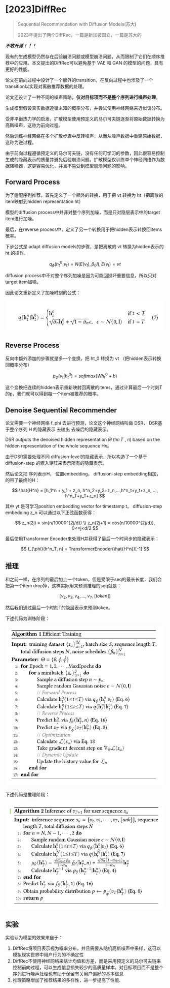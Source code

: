# [2023]DiffRec

> Sequential Recommendation with Diffusion Models(苏大)
>
> 2023年提出了两个DiffRec，一篇是新加披国立，一篇是苏大的

***不敢开源！！！***

现有的生成模型仍然存在后验崩溃问题或模型崩溃问题，从而限制了它们在顺序推荐中的应用。本文提出的DiffRec可以避免基于 VAE 和 GAN 的模型的问题，具有更好的性能。

论文在前向过程中设计了一个额外的transition，在反向过程中也涉及了一个transition以实现对离散推荐数据的处理。

论文还设计了一种不同的噪声策略，**仅对目标项而不是整个序列进行噪声处理**。

生成模型假设真实数据遵循未知的概率分布，并尝试使用神经网络来近似该分布。

受非平衡热力学的启发，扩散模型使用预定义的马尔可夫链逐渐将原始数据转换为高斯噪声，这称为前向过程。

然后训练神经网络在多个扩散步骤中反转噪声，从而从噪声数据中重建原始数据，这称为逆过程。

由于前向过程遵循预定义的马尔可夫链，没有任何可学习的参数，因此很容易控制生成的隐藏表示的质量并避免后验崩溃问题。扩散模型仅训练单个神经网络作为数据降噪器，这更容易优化，并且不易受到模型崩溃问题的影响。


## Forward Process

为了适配序列推荐，首先定义了一个额外的转换，用于把 vt 转换为 ht（把离散的item映射到hidden representation ht）

模型的diffusion process中并非对整个序列加噪，而是只对隐层表示中的target item进行加噪。

最后，在reverse process中，定义了另一个转换用于把hidden表示转换回items概率。

下步公式是 adapt diffusion models的步骤，是把离散的 vt 转换为hidden表示的 ht 的操作。

$$
q_{\phi}(h^0_t | v_t) = N(E(v_t), \beta_0I), E(v_t) = vt 
$$

diffusion process中不对整个序列加噪是因为可能回损坏重要信息，所以只对target item加噪。

因此论文重新定义了加噪时刻的公式：

![alt text](image.png)


## Reverse Process

反向中额外添加的步骤就是多一个变换，把 ht_0 转换为 vt （把hidden表示转换回概率分布）

$$
p_{\hat{\phi}}(v_t | h^0_t) = softmax(W h^0_t + b)
$$

这个变换把连续的hidden表示重新映射回离散的items，通过计算最后一个时刻T的p，我们就可以得到每一个item被推荐的概率。

## Denoise Sequential Recommender

论文需要一个神经网络 f_phi 去进行预测，论文这个神经网络叫做 DSR， DSR基于整个序列 H 的隐藏表示 去输出 去噪后的隐藏表示。

DSR outputs the denoised hidden representation 𝑓𝜃 (h𝑛 𝑇 , 𝑛) based on the hidden representation of the whole sequence H𝑛。

由于DSR需要处理不同 diffusion-level的隐藏表示，所以构造了一个基于 diffusion-step 的嵌入矩阵来表示所有的隐藏表示。

然后论文把 序列表示H， 位置embedding， diffusion-step embedding相加，的带了最终的H：


$$
\hat{H^n} = [h_1^n + y_1 + z_n, h^n_2+y_2+z_n,...,h^n_t+y_t+z_n, ..., h^n_T+y_T+z_n]
$$

其中 yt 是可学习position embedding vector for timestamp t。 diffusion-step embedding z_n 可以通过以下正弦函数获得：

$$
z_n(2j) = sin(n/10000^{2j/d}) \\
z_n(2j+1) = cos(n/10000^{2j/d}), 0<=j<d/2
$$

最后使用Transformer Encoder来处理H并获得了最后一个时间步的隐藏表示：

$$
f_{\phi}(h^n_T, n) = TransformerEncoder(\hat{H^n})[-1]
$$

## 推理

和之前一样，在序列的最后加上一个token，但是受限于seq的最长长度，我们会把第一个item drop掉，这样实际用来预测推理的seq就是：

$$
[v_2, v_3, v_4, ..., v_T, [token]]
$$

然后我们通过最后一个时刻T的隐层表示来预测token。

下述代码为训练阶段：


![alt text](image-1.png)


下述代码是推理阶段：


![alt text](image-2.png)



## 实验

实验认为模型的效果来自于：
1. DiffRec将项目表示视为概率分布，并且需要从随机高斯噪声中采样，这可以模拟现实世界中用户行为的不确定性
2. DiffRec不使用神经网络来估计均值和方差，而是采用预定义的马尔可夫链来控制前向过程，可以生成信息损失较少的高质量样本。对目标项目而不是整个序列进行噪声处理也有助于保留有关用户偏好的基本信息
3. 推理策略增加了推荐结果的多样性，进一步提高了性能.
